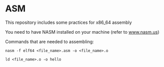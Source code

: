 # ASM
This repository includes some practices for x86_64 assembly

You need to have NASM installed on your machine (refer to www.nasm.us)


Commands that are needed to assembling:

	nasm -f elf64 <file_name>.asm -o <file_name>.o

	ld <file_name>.o -o hello
